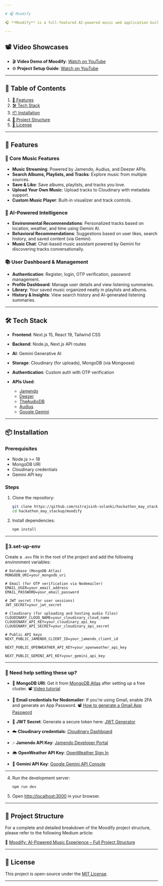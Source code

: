 ```yaml
---

# 🎧 Moodify

🎧 **Moodify** is a full-featured AI-powered music web application built with Next.js, TypeScript, and Tailwind CSS. It leverages 🌍 geolocation, 🌤️ weather data, 🎶 user listening behavior, and 🔌 modern music APIs to deliver personalized music recommendations and immersive listening experiences. Whether you're vibing to the weather or exploring your favorite playlists, Moodify brings your mood to life through music.

---
```


## 📽️ Video Showcases

* 🎬 **Video Demo of Moodify**: [Watch on YouTube](https://youtu.be/MAW5gd2lZxM?feature=shared)
* ⚙️ **Project Setup Guide**: [Watch on YouTube](https://youtu.be/qduyHvMyG_4?feature=shared)

---

## 📑 Table of Contents

1. [🌟 Features](#-features)
2. [🛠 Tech Stack](#-tech-stack)
3. [📦 Installation](#-installation)
4. [🧩 Project Structure](#-project-structure)
5. [📜 License](#-license)

---

## 🌟 Features

### 🎵 Core Music Features

* **Music Streaming**: Powered by Jamendo, Audius, and Deezer APIs.
* **Search Albums, Playlists, and Tracks**: Explore music from multiple sources.
* **Save & Like**: Save albums, playlists, and tracks you love.
* **Upload Your Own Music**: Upload tracks to Cloudinary with metadata support.
* **Custom Music Player**: Built-in visualizer and track controls.

### 🧠 AI-Powered Intelligence

* **Environmental Recommendations**: Personalized tracks based on location, weather, and time using Gemini AI.
* **Behavioral Recommendations**: Suggestions based on user likes, search history, and saved content (via Gemini).
* **Music Chat**: Chat-based music assistant powered by Gemini for discovering tracks conversationally.

### 📚 User Dashboard & Management

* **Authentication**: Register, login, OTP verification, password management.
* **Profile Dashboard**: Manage user details and view listening summaries.
* **Library**: Your saved music organized neatly in playlists and albums.
* **History & Insights**: View search history and AI-generated listening summaries.

---

## 🛠 Tech Stack

* **Frontend**: Next.js 15, React 19, Tailwind CSS
* **Backend**: Node.js, Next.js API routes
* **AI**: Gemini Generative AI
* **Storage**: Cloudinary (for uploads), MongoDB (via Mongoose)
* **Authentication**: Custom auth with OTP verification
* **APIs Used**:

  * [Jamendo](https://developer.jamendo.com/)
  * [Deezer](https://developers.deezer.com/)
  * [TheAudioDB](https://www.theaudiodb.com/)
  * [Audius](https://audius.org/)
  * [Google Gemini](https://ai.google.dev/)

---

## 📦 Installation

### Prerequisites

* Node.js >= 18
* MongoDB URI
* Cloudinary credentials
* Gemini API key

### Steps

1. Clone the repository:

   ```bash
   git clone https://github.com/nitrajsinh-solanki/hackathon_may_stackup.git
   cd hackathon_may_stackup/moodify
   ```

2. Install dependencies:

   ```bash
   npm install
   ```

---

### 🔐3.set-up-env

Create a `.env` file in the root of the project and add the following environment variables:

```env
# Database (MongoDB Atlas)
MONGODB_URI=your_mongodb_uri

# Email (for OTP verification via Nodemailer)
EMAIL_USER=your_email_address
EMAIL_PASSWORD=your_email_password

# JWT secret (for user sessions)
JWT_SECRET=your_jwt_secret

# Cloudinary (for uploading and hosting audio files)
CLOUDINARY_CLOUD_NAME=your_cloudinary_cloud_name
CLOUDINARY_API_KEY=your_cloudinary_api_key
CLOUDINARY_API_SECRET=your_cloudinary_api_secret

# Public API keys
NEXT_PUBLIC_JAMENDO_CLIENT_ID=your_jamendo_client_id

NEXT_PUBLIC_OPENWEATHER_API_KEY=your_openweather_api_key

NEXT_PUBLIC_GEMINI_API_KEY=your_gemini_api_key
```

---

### 🧩 Need help setting these up?

* 🔗 **MongoDB URI**:
  Get it from [MongoDB Atlas](https://account.mongodb.com/account/login) after setting up a free cluster.
  📽️ [Video tutorial](https://youtu.be/SMXbGrKe5gM?feature=shared)

* 📧 **Email credentials for Nodemailer**:
  If you're using Gmail, enable 2FA and generate an App Password.
  📽️ [How to generate a Gmail App Password](https://youtu.be/FT-AiOcw-50?feature=shared)

* 🔐 **JWT Secret**:
  Generate a secure token here: [JWT Generator](https://www.javainuse.com/jwtgenerator)

* ☁️ **Cloudinary credentials**:
  [Cloudinary Dashboard](https://cloudinary.com/users/login)

* 🎶 **Jamendo API Key**:
  [Jamendo Developer Portal](https://devportal.jamendo.com/login)

* 🌦️ **OpenWeather API Key**:
  [OpenWeather Sign In](https://home.openweathermap.org/users/sign_in)

* 🤖 **Gemini API Key**:
  [Google Gemini API Console](https://aistudio.google.com/app/apikey)

---

4. Run the development server:

   ```bash
   npm run dev
   ```

5. Open [http://localhost:3000](http://localhost:3000) in your browser.

---

## 🧩 Project Structure

For a complete and detailed breakdown of the Moodify project structure, please refer to the following Medium article:

🔗 [Moodify: AI-Powered Music Experience – Full Project Structure](https://medium.com/@nrsolanki2005/moodify-ai-powered-music-experience-3eb356849948)

---

## 📜 License

This project is open-source under the [MIT License](LICENSE).

---
